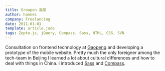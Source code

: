 ```yaml
---                
title: Groupon 高朋
author: hannes
company: Freelancing
date: 2011-01-01
template: article.jade
tags: Zepto.js, jQuery, Compass, Sass, HTML, CSS, SVN
---
```


Consultation on frontend technology at [Gaopeng][3] and developing a prototype of the mobile website.
Pretty much the only foreigner among the tech-team in Beijing I learned a lot about cultural differences and how to deal with things in China.
I introduced [Sass][1] and [Compass][2].

[1]: http://sass-lang.com
[2]: http://compass-style.org
[3]: http://www.gaopeng.com